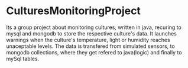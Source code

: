 # CulturesMonitoringProject
Its a group project about monitoring cultures,  written in java, recuring to mysql and mongodb to store the respective culture's data. It launches warnings when the culture's temperature, light or humidity reaches unaceptable levels.
The data is transfered from simulated sensors, to mongodb collections, where they get refered to java(logic) and finally to mySql tables. 
